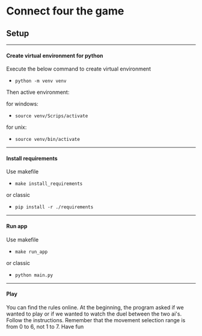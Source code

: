 # Connect four the game

## Setup

-----------------------------------------------------------------
#### Create virtual environment for python
Execute the below command to create virtual environment
- ``` python -m venv venv ```

Then active environment:

for windows:
- ```source venv/Scrips/activate```

for unix:
- ```source venv/bin/activate```
-----------------------------------------------------------------
#### Install requirements
Use makefile
- ```make install_requirements```

or classic
- ```pip install -r ./requirements```
-----------------------------------------------------------------
#### Run app
Use makefile
- ```make run_app```

or classic
- ```python main.py```

-----------------------------------------------------------------
#### Play
You can find the rules online. At the beginning, 
the program asked if we wanted to play or if we wanted 
to watch the duel between the two ai's. Follow the instructions.
Remember that the movement selection range is from 0 to 6, not 1 to 7.
Have fun
